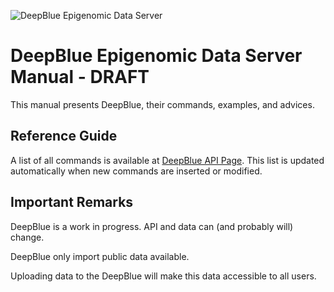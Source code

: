 ![DeepBlue Epigenomic Data Server](http://deepblue.mpi-inf.mpg.de/imgs/deepblue_alt.png)

# DeepBlue Epigenomic Data Server Manual - DRAFT
This manual presents DeepBlue, their commands, examples, and advices.

## Reference Guide
A list of all commands is available at [DeepBlue API Page](http://deepblue.mpi-inf.mpg.de/api.html). 
This list is updated automatically when new commands are inserted or modified.


## Important Remarks

DeepBlue is a work in progress. API and data can (and probably will) change.

DeepBlue only import public data available. 

Uploading data to the DeepBlue will make this data accessible to all users.